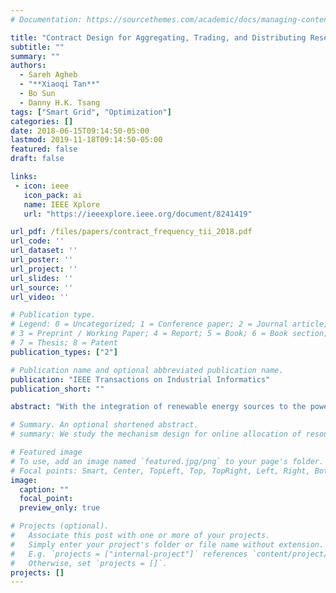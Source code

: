```yaml
---
# Documentation: https://sourcethemes.com/academic/docs/managing-content/

title: "Contract Design for Aggregating, Trading, and Distributing Reserves in Demand-side Frequency Regulation"
subtitle: ""
summary: ""
authors:
  - Sareh Agheb
  - "**Xiaoqi Tan**"
  - Bo Sun
  - Danny H.K. Tsang
tags: ["Smart Grid", "Optimization"]
categories: []
date: 2018-06-15T09:14:50-05:00
lastmod: 2019-11-18T09:14:50-05:00
featured: false
draft: false

links:
 - icon: ieee
   icon_pack: ai
   name: IEEE Xplore
   url: "https://ieeexplore.ieee.org/document/8241419"

url_pdf: /files/papers/contract_frequency_tii_2018.pdf
url_code: ''
url_dataset: ''
url_poster: ''
url_project: ''
url_slides: ''
url_source: ''
url_video: ''

# Publication type.
# Legend: 0 = Uncategorized; 1 = Conference paper; 2 = Journal article;
# 3 = Preprint / Working Paper; 4 = Report; 5 = Book; 6 = Book section;
# 7 = Thesis; 8 = Patent
publication_types: ["2"]

# Publication name and optional abbreviated publication name.
publication: "IEEE Transactions on Industrial Informatics"
publication_short: ""

abstract: "With the integration of renewable energy sources to the power grid, the volatility of supply in the system will increase. Consequently, the mismatch between the power supply and demand may happen frequently and, thus, lead to frequency deviation from its nominal value. To avoid this scenario, demand-side flexibility has been widely considered to provide frequency regulation services. In this paper, we focus on the flexibility of thermal systems in buildings and propose a hierarchical demand-response market with a three-step algorithm to model the interactions among three entities: the independent system operators (ISOs), aggregators, and end users. The flexibility from the end users is aggregated in step 1, which is based on the incentive and electricity prices broadcasted by the aggregator. A robust optimization approach is adopted to improve the user's decision under the electricity price uncertainty. To model the interaction between the ISO and aggregators in step 2, a bilevel optimization problem is solved, in which the ISO seeks to minimize its cost, while the aggregators maximize their benefits in the day-ahead market. In step 3, each aggregator allocates its successful trading reserve among end users based on their performance scores."

# Summary. An optional shortened abstract.
# summary: We study the mechanism design for online allocation of resources. A single supplier who allocates capacity-limited resources (e.g., computing cycles, network bandwidth, energy, etc. ) to requests that arrive in a sequential and arbitrary manner.

# Featured image
# To use, add an image named `featured.jpg/png` to your page's folder.
# Focal points: Smart, Center, TopLeft, Top, TopRight, Left, Right, BottomLeft, Bottom, BottomRight.
image:
  caption: ""
  focal_point:
  preview_only: true

# Projects (optional).
#   Associate this post with one or more of your projects.
#   Simply enter your project's folder or file name without extension.
#   E.g. `projects = ["internal-project"]` references `content/project/deep-learning/index.md`.
#   Otherwise, set `projects = []`.
projects: []
---
```


